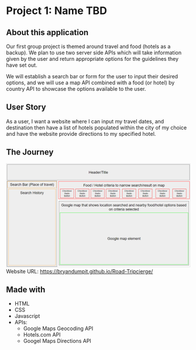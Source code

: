 # Project 1: Name TBD

## About this application

Our first group project is themed around travel and food (hotels as a backup). We plan to use two server side APIs which will take 
information given by the user and return appropriate options for the guidelines they have set out. 

We will establish a search bar or form for the user to input their desired options, and we will use a map API combined with a food 
(or hotel) by country API to showcase the options available to the user.

## User Story

As a user, I want a website where I can input my travel dates, and destination then have a list of hotels populated within the city of my choice and have the website provide directions to my specified hotel.

## The Journey

![First draft of wireframe sketch](./Screenshots/Wireframe-Sketch.png)
Website URL: https://bryandumpit.github.io/Road-Tripcierge/

## Made with

* HTML
* CSS
* Javascript
* APIs:
    * Google Maps Geocoding API
    * Hotels.com API
    * Googel Maps Directions API  